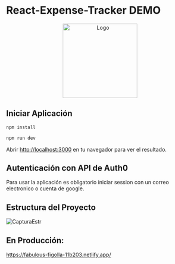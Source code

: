 # React-Expense-Tracker DEMO

<p align="center">
  <img src="https://cdn.worldvectorlogo.com/logos/react-2.svg" width="200" alt="Logo" />
</p>


## Iniciar Aplicación

```bash
npm install

npm run dev

```

Abrir [http://localhost:3000](http://localhost:3000) en tu navegador para ver el resultado.

## Autenticación con API de Auth0

Para usar la aplicación es obligatorio iniciar session con un correo electronico o cuenta de google.

## Estructura del Proyecto

![CapturaEstr](https://user-images.githubusercontent.com/56938350/164094337-2ce282ef-5a6e-42e1-9cf8-f284a1a9dd38.PNG)


## En Producción:

https://fabulous-figolla-11b203.netlify.app/


